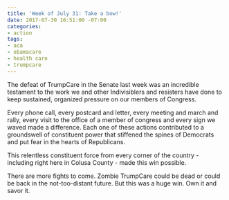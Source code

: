 ```yaml
---
title: 'Week of July 31: Take a bow!'
date: 2017-07-30 16:51:00 -07:00
categories:
- action
tags:
- aca
- obamacare
- health care
- trumpcare
---
```


The defeat of TrumpCare in the Senate last week was an incredible testament to the work we and other Indivisiblers and resisters have done to keep sustained, organized pressure on our members of Congress. 

Every phone call, every postcard and letter, every meeting and march and rally, every visit to the office of a member of congress and every sign we waved made a difference. Each one of these actions contributed to a groundswell of constituent power that stiffened the spines of Democrats and put fear in the hearts of Republicans. 

This relentless constituent force from every corner of the country - including right here in Colusa County - made this win possible. 

There are more fights to come. Zombie TrumpCare could be dead or could be back in the not-too-distant future. But this was a huge win. Own it and savor it. 